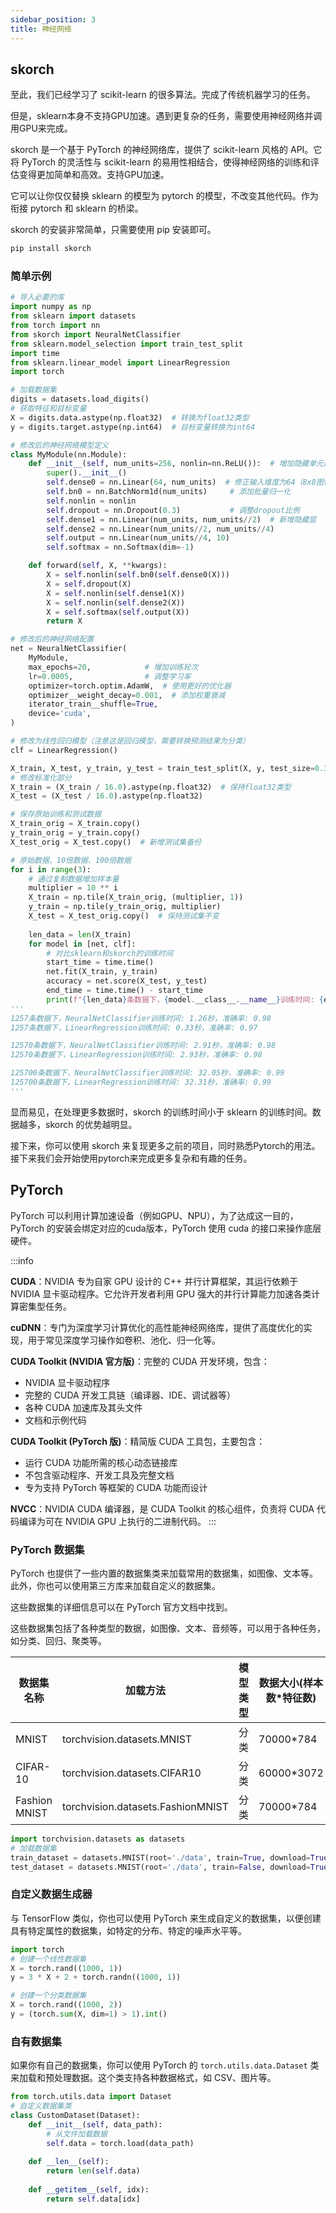 ```yaml
---
sidebar_position: 3
title: 神经网络
---
```


## skorch

至此，我们已经学习了 scikit-learn 的很多算法。完成了传统机器学习的任务。

但是，sklearn本身不支持GPU加速。遇到更复杂的任务，需要使用神经网络并调用GPU来完成。

skorch 是一个基于 PyTorch 的神经网络库，提供了 scikit-learn 风格的 API。它将 PyTorch 的灵活性与 scikit-learn 的易用性相结合，使得神经网络的训练和评估变得更加简单和高效。支持GPU加速。

它可以让你仅仅替换 sklearn 的模型为 pytorch 的模型，不改变其他代码。作为衔接 pytorch 和 sklearn 的桥梁。

skorch 的安装非常简单，只需要使用 pip 安装即可。

```bash
pip install skorch
```

### 简单示例

```python showLineNumbers
# 导入必要的库
import numpy as np
from sklearn import datasets
from torch import nn
from skorch import NeuralNetClassifier
from sklearn.model_selection import train_test_split
import time
from sklearn.linear_model import LinearRegression
import torch

# 加载数据集
digits = datasets.load_digits()
# 获取特征和目标变量
X = digits.data.astype(np.float32)  # 转换为float32类型
y = digits.target.astype(np.int64)  # 目标变量转换为int64

# 修改后的神经网络模型定义
class MyModule(nn.Module):
    def __init__(self, num_units=256, nonlin=nn.ReLU()):  # 增加隐藏单元数
        super().__init__()
        self.dense0 = nn.Linear(64, num_units)  # 修正输入维度为64（8x8图像）
        self.bn0 = nn.BatchNorm1d(num_units)     # 添加批量归一化
        self.nonlin = nonlin
        self.dropout = nn.Dropout(0.3)           # 调整dropout比例
        self.dense1 = nn.Linear(num_units, num_units//2)  # 新增隐藏层
        self.dense2 = nn.Linear(num_units//2, num_units//4)
        self.output = nn.Linear(num_units//4, 10)
        self.softmax = nn.Softmax(dim=-1)

    def forward(self, X, **kwargs):
        X = self.nonlin(self.bn0(self.dense0(X)))
        X = self.dropout(X)
        X = self.nonlin(self.dense1(X))
        X = self.nonlin(self.dense2(X))
        X = self.softmax(self.output(X))
        return X

# 修改后的神经网络配置
net = NeuralNetClassifier(
    MyModule,
    max_epochs=20,            # 增加训练轮次
    lr=0.0005,                # 调整学习率
    optimizer=torch.optim.AdamW,  # 使用更好的优化器
    optimizer__weight_decay=0.001,  # 添加权重衰减
    iterator_train__shuffle=True,
    device='cuda',
)

# 修改为线性回归模型（注意这是回归模型，需要转换预测结果为分类）
clf = LinearRegression()

X_train, X_test, y_train, y_test = train_test_split(X, y, test_size=0.3, random_state=42)
# 修改标准化部分
X_train = (X_train / 16.0).astype(np.float32)  # 保持float32类型
X_test = (X_test / 16.0).astype(np.float32)

# 保存原始训练和测试数据
X_train_orig = X_train.copy()
y_train_orig = y_train.copy()
X_test_orig = X_test.copy()  # 新增测试集备份

# 原始数据、10倍数据、100倍数据
for i in range(3):
    # 通过复制数据增加样本量
    multiplier = 10 ** i
    X_train = np.tile(X_train_orig, (multiplier, 1))
    y_train = np.tile(y_train_orig, multiplier)
    X_test = X_test_orig.copy()  # 保持测试集不变
    
    len_data = len(X_train)
    for model in [net, clf]:
        # 对比sklearn和skorch的训练时间
        start_time = time.time()
        net.fit(X_train, y_train)
        accuracy = net.score(X_test, y_test)
        end_time = time.time() - start_time
        print(f"{len_data}条数据下，{model.__class__.__name__}训练时间: {end_time:.2f}秒，准确率: {accuracy:.2f}")
'''
1257条数据下，NeuralNetClassifier训练时间: 1.26秒，准确率: 0.98
1257条数据下，LinearRegression训练时间: 0.33秒，准确率: 0.97

12570条数据下，NeuralNetClassifier训练时间: 2.91秒，准确率: 0.98
12570条数据下，LinearRegression训练时间: 2.93秒，准确率: 0.98

125700条数据下，NeuralNetClassifier训练时间: 32.05秒，准确率: 0.99
125700条数据下，LinearRegression训练时间: 32.31秒，准确率: 0.99
'''
```

显而易见，在处理更多数据时，skorch 的训练时间小于 sklearn 的训练时间。数据越多，skorch 的优势越明显。

接下来，你可以使用 skorch 来复现更多之前的项目，同时熟悉Pytorch的用法。接下来我们会开始使用pytorch来完成更多复杂和有趣的任务。


## PyTorch

PyTorch 可以利用计算加速设备（例如GPU、NPU），为了达成这一目的，PyTorch 的安装会绑定对应的cuda版本，PyTorch 使用 cuda 的接口来操作底层硬件。

:::info

**CUDA**：NVIDIA 专为自家 GPU 设计的 C++ 并行计算框架，其运行依赖于 NVIDIA 显卡驱动程序。它允许开发者利用 GPU 强大的并行计算能力加速各类计算密集型任务。

**cuDNN**：专门为深度学习计算优化的高性能神经网络库，提供了高度优化的实现，用于常见深度学习操作如卷积、池化、归一化等。

**CUDA Toolkit (NVIDIA 官方版)**：完整的 CUDA 开发环境，包含：
- NVIDIA 显卡驱动程序
- 完整的 CUDA 开发工具链（编译器、IDE、调试器等）
- 各种 CUDA 加速库及其头文件
- 文档和示例代码

**CUDA Toolkit (PyTorch 版)**：精简版 CUDA 工具包，主要包含：
- 运行 CUDA 功能所需的核心动态链接库
- 不包含驱动程序、开发工具及完整文档
- 专为支持 PyTorch 等框架的 CUDA 功能而设计

**NVCC**：NVIDIA CUDA 编译器，是 CUDA Toolkit 的核心组件，负责将 CUDA 代码编译为可在 NVIDIA GPU 上执行的二进制代码。
:::



### PyTorch 数据集

PyTorch 也提供了一些内置的数据集类来加载常用的数据集，如图像、文本等。此外，你也可以使用第三方库来加载自定义的数据集。

这些数据集的详细信息可以在 PyTorch 官方文档中找到。

这些数据集包括了各种类型的数据，如图像、文本、音频等，可以用于各种任务，如分类、回归、聚类等。

| 数据集名称    | 加载方法                         | 模型类型 | 数据大小(样本数\*特征数) |
| ------------- | -------------------------------- | -------- | ------------------------ |
| MNIST         | torchvision.datasets.MNIST       | 分类     | 70000\*784               |
| CIFAR-10      | torchvision.datasets.CIFAR10    | 分类     | 60000\*3072              |
| Fashion MNIST | torchvision.datasets.FashionMNIST| 分类     | 70000\*784               |

```python
import torchvision.datasets as datasets
# 加载数据集
train_dataset = datasets.MNIST(root='./data', train=True, download=True)
test_dataset = datasets.MNIST(root='./data', train=False, download=True)
```

### 自定义数据生成器

与 TensorFlow 类似，你也可以使用 PyTorch 来生成自定义的数据集，以便创建具有特定属性的数据集，如特定的分布、特定的噪声水平等。

```python
import torch
# 创建一个线性数据集
X = torch.rand((1000, 1))
y = 3 * X + 2 + torch.randn((1000, 1))

# 创建一个分类数据集
X = torch.rand((1000, 2))
y = (torch.sum(X, dim=1) > 1).int()
```

### 自有数据集

如果你有自己的数据集，你可以使用 PyTorch 的 `torch.utils.data.Dataset` 类来加载和预处理数据。这个类支持各种数据格式，如 CSV、图片等。

```python
from torch.utils.data import Dataset
# 自定义数据集类
class CustomDataset(Dataset):
    def __init__(self, data_path):
        # 从文件加载数据
        self.data = torch.load(data_path)
    
    def __len__(self):
        return len(self.data)
    
    def __getitem__(self, idx):
        return self.data[idx]
```


<DocCardList />